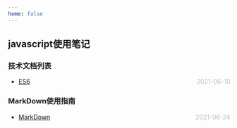 ```yaml
---
home: false
---
```

## javascript使用笔记
### 技术文档列表
* [ES6](./es6)  <span style="color:#bbb; float:right">2021-06-10</span>
### MarkDown使用指南
*  [MarkDown](../blog-daily/use-markdown)  <span style="color:#bbb; float:right">2021-06-24</span>

